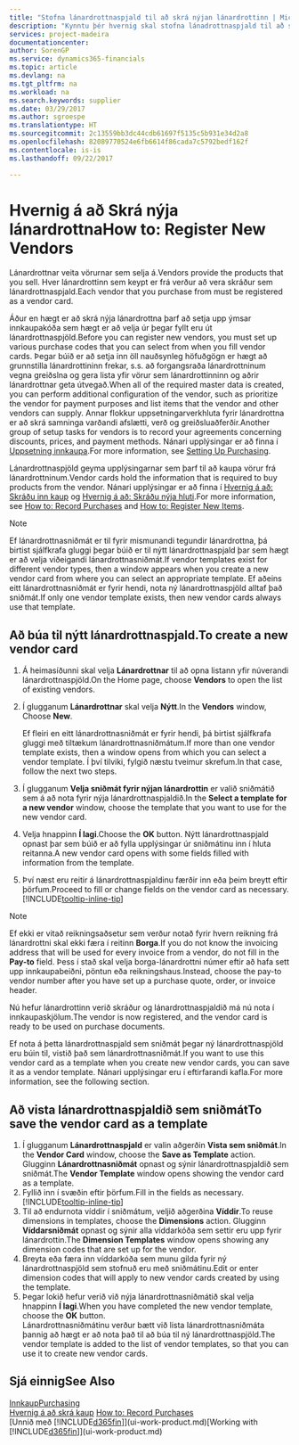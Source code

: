 ```yaml
---
title: "Stofna lánardrottnaspjald til að skrá nýjan lánardrottinn | Microsoft Docs"
description: "Kynntu þér hvernig skal stofna lánadrottnaspjald til að skrá nýjan lánardrottinn eða birgja."
services: project-madeira
documentationcenter: 
author: SorenGP
ms.service: dynamics365-financials
ms.topic: article
ms.devlang: na
ms.tgt_pltfrm: na
ms.workload: na
ms.search.keywords: supplier
ms.date: 03/29/2017
ms.author: sgroespe
ms.translationtype: HT
ms.sourcegitcommit: 2c13559bb3dc44cdb61697f5135c5b931e34d2a8
ms.openlocfilehash: 82089770524e6fb6614f86cada7c5792bedf162f
ms.contentlocale: is-is
ms.lasthandoff: 09/22/2017

---
```

# <a name="how-to-register-new-vendors"></a><span data-ttu-id="67dc2-103">Hvernig á að Skrá nýja lánardrottna</span><span class="sxs-lookup"><span data-stu-id="67dc2-103">How to: Register New Vendors</span></span>
<span data-ttu-id="67dc2-104">Lánardrottnar veita vörurnar sem selja á.</span><span class="sxs-lookup"><span data-stu-id="67dc2-104">Vendors provide the products that you sell.</span></span> <span data-ttu-id="67dc2-105">Hver lánardrottinn sem keypt er frá verður að vera skráður sem lánardrottnaspjald.</span><span class="sxs-lookup"><span data-stu-id="67dc2-105">Each vendor that you purchase from must be registered as a vendor card.</span></span>

<span data-ttu-id="67dc2-106">Áður en hægt er að skrá nýja lánardrottna þarf að setja upp ýmsar innkaupakóða sem hægt er að velja úr þegar fyllt eru út lánardrottnaspjöld.</span><span class="sxs-lookup"><span data-stu-id="67dc2-106">Before you can register new vendors, you must set up various purchase codes that you can select from when you fill vendor cards.</span></span> <span data-ttu-id="67dc2-107">Þegar búið er að setja inn öll nauðsynleg höfuðgögn er hægt að grunnstilla lánardrottininn frekar, s.s. að forgangsraða lánardrottninum vegna greiðslna og gera lista yfir vörur sem lánardrottinninn og aðrir lánardrottnar geta útvegað.</span><span class="sxs-lookup"><span data-stu-id="67dc2-107">When all of the required master data is created, you can perform additional configuration of the vendor, such as prioritize the vendor for payment purposes and list items that the vendor and other vendors can supply.</span></span> <span data-ttu-id="67dc2-108">Annar flokkur uppsetningarverkhluta fyrir lánardrottna er að skrá samninga varðandi afslætti, verð og greiðsluaðferðir.</span><span class="sxs-lookup"><span data-stu-id="67dc2-108">Another group of setup tasks for vendors is to record your agreements concerning discounts, prices, and payment methods.</span></span> <span data-ttu-id="67dc2-109">Nánari upplýsingar er að finna í [Uppsetning innkaupa](purchasing-setup-purchasing.md).</span><span class="sxs-lookup"><span data-stu-id="67dc2-109">For more information, see [Setting Up Purchasing](purchasing-setup-purchasing.md).</span></span>

<span data-ttu-id="67dc2-110">Lánardrottnaspjöld geyma upplýsingarnar sem þarf til að kaupa vörur frá lánardrottninum.</span><span class="sxs-lookup"><span data-stu-id="67dc2-110">Vendor cards hold the information that is required to buy products from the vendor.</span></span> <span data-ttu-id="67dc2-111">Nánari upplýsingar er að finna í [Hvernig á að: Skráðu inn kaup](purchasing-how-record-purchases.md) og [Hvernig á að: Skráðu nýja hluti](inventory-how-register-new-items.md).</span><span class="sxs-lookup"><span data-stu-id="67dc2-111">For more information, see [How to: Record Purchases](purchasing-how-record-purchases.md) and [How to: Register New Items](inventory-how-register-new-items.md).</span></span>

> [!NOTE]  
>   <span data-ttu-id="67dc2-112">Ef lánardrottnasniðmát er til fyrir mismunandi tegundir lánardrottna, þá birtist sjálfkrafa gluggi þegar búið er til nýtt lánardrottnaspjald þar sem hægt er að velja viðeigandi lánardrottnasniðmát.</span><span class="sxs-lookup"><span data-stu-id="67dc2-112">If vendor templates exist for different vendor types, then a window appears when you create a new vendor card from where you can select an appropriate template.</span></span> <span data-ttu-id="67dc2-113">Ef aðeins eitt lánardrottnasniðmát er fyrir hendi, nota ný lánardrottnaspjöld alltaf það sniðmát.</span><span class="sxs-lookup"><span data-stu-id="67dc2-113">If only one vendor template exists, then new vendor cards always use that template.</span></span>

## <a name="to-create-a-new-vendor-card"></a><span data-ttu-id="67dc2-114">Að búa til nýtt lánardrottnaspjald.</span><span class="sxs-lookup"><span data-stu-id="67dc2-114">To create a new vendor card</span></span>
1. <span data-ttu-id="67dc2-115">Á heimasíðunni skal velja **Lánardrottnar** til að opna listann yfir núverandi lánardrottnaspjöld.</span><span class="sxs-lookup"><span data-stu-id="67dc2-115">On the Home page, choose **Vendors** to open the list of existing vendors.</span></span>  
2. <span data-ttu-id="67dc2-116">Í glugganum **Lánardrottnar** skal velja **Nýtt**.</span><span class="sxs-lookup"><span data-stu-id="67dc2-116">In the **Vendors** window, Choose **New**.</span></span>

    <span data-ttu-id="67dc2-117">Ef fleiri en eitt lánardrottnasniðmát er fyrir hendi, þá birtist sjálfkrafa gluggi með tiltækum lánardrottnasniðmátum.</span><span class="sxs-lookup"><span data-stu-id="67dc2-117">If more than one vendor template exists, then a window opens from which you can select a vendor template.</span></span> <span data-ttu-id="67dc2-118">Í því tilviki, fylgið næstu tveimur skrefum.</span><span class="sxs-lookup"><span data-stu-id="67dc2-118">In that case, follow the next two steps.</span></span>
3. <span data-ttu-id="67dc2-119">Í glugganum **Velja sniðmát fyrir nýjan lánardrottin** er valið sniðmátið sem á að nota fyrir nýja lánardrottnaspjaldið.</span><span class="sxs-lookup"><span data-stu-id="67dc2-119">In the **Select a template for a new vendor** window, choose the template that you want to use for the new vendor card.</span></span>
4. <span data-ttu-id="67dc2-120">Velja hnappinn **Í lagi**.</span><span class="sxs-lookup"><span data-stu-id="67dc2-120">Choose the **OK** button.</span></span> <span data-ttu-id="67dc2-121">Nýtt lánardrottnaspjald opnast þar sem búið er að fylla upplýsingar úr sniðmátinu inn í hluta reitanna.</span><span class="sxs-lookup"><span data-stu-id="67dc2-121">A new vendor card opens with some fields filled with information from the template.</span></span>
5. <span data-ttu-id="67dc2-122">Því næst eru reitir á lánardrottnaspjaldinu færðir inn eða þeim breytt eftir þörfum.</span><span class="sxs-lookup"><span data-stu-id="67dc2-122">Proceed to fill or change fields on the vendor card as necessary.</span></span> [!INCLUDE[tooltip-inline-tip](includes/tooltip-inline-tip_md.md)]

> [!NOTE]  
>   <span data-ttu-id="67dc2-123">Ef ekki er vitað reikningsaðsetur sem verður notað fyrir hvern reikning frá lánardrottni skal ekki færa í reitinn **Borga**.</span><span class="sxs-lookup"><span data-stu-id="67dc2-123">If you do not know the invoicing address that will be used for every invoice from a vendor, do not fill in the **Pay-to** field.</span></span> <span data-ttu-id="67dc2-124">Þess í stað skal velja borga-lánardrottni númer eftir að hafa sett upp innkaupabeiðni, pöntun eða reikningshaus.</span><span class="sxs-lookup"><span data-stu-id="67dc2-124">Instead, choose the pay-to vendor number after you have set up a purchase quote, order, or invoice header.</span></span>

<span data-ttu-id="67dc2-125">Nú hefur lánardrottinn verið skráður og lánardrottnaspjaldið má nú nota í innkaupaskjölum.</span><span class="sxs-lookup"><span data-stu-id="67dc2-125">The vendor is now registered, and the vendor card is ready to be used on purchase documents.</span></span>

<span data-ttu-id="67dc2-126">Ef nota á þetta lánardrottnaspjald sem sniðmát þegar ný lánardrottnaspjöld eru búin til, vistið það sem lánardrottnasniðmát.</span><span class="sxs-lookup"><span data-stu-id="67dc2-126">If you want to use this vendor card as a template when you create new vendor cards, you can save it as a vendor template.</span></span> <span data-ttu-id="67dc2-127">Nánari upplýsingar eru í eftirfarandi kafla.</span><span class="sxs-lookup"><span data-stu-id="67dc2-127">For more information, see the following section.</span></span>

## <a name="to-save-the-vendor-card-as-a-template"></a><span data-ttu-id="67dc2-128">Að vista lánardrottnaspjaldið sem sniðmát</span><span class="sxs-lookup"><span data-stu-id="67dc2-128">To save the vendor card as a template</span></span>
1. <span data-ttu-id="67dc2-129">Í glugganum **Lánardrottnaspjald** er valin aðgerðin **Vista sem sniðmát**.</span><span class="sxs-lookup"><span data-stu-id="67dc2-129">In the **Vendor Card** window, choose the **Save as Template** action.</span></span> <span data-ttu-id="67dc2-130">Glugginn **Lánardrottnasniðmát** opnast og sýnir lánardrottnaspjaldið sem sniðmát.</span><span class="sxs-lookup"><span data-stu-id="67dc2-130">The **Vendor Template** window opens showing the vendor card as a template.</span></span>
2. <span data-ttu-id="67dc2-131">Fyllið inn í svæðin eftir þörfum.</span><span class="sxs-lookup"><span data-stu-id="67dc2-131">Fill in the fields as necessary.</span></span> [!INCLUDE[tooltip-inline-tip](includes/tooltip-inline-tip_md.md)]
3. <span data-ttu-id="67dc2-132">Til að endurnota víddir í sniðmátum, veljið aðgerðina **Víddir**.</span><span class="sxs-lookup"><span data-stu-id="67dc2-132">To reuse dimensions in templates, choose the **Dimensions** action.</span></span> <span data-ttu-id="67dc2-133">Glugginn **Víddarsniðmát** opnast og sýnir alla víddarkóða sem settir eru upp fyrir lánardrottin.</span><span class="sxs-lookup"><span data-stu-id="67dc2-133">The **Dimension Templates** window opens showing any dimension codes that are set up for the vendor.</span></span>
4. <span data-ttu-id="67dc2-134">Breyta eða færa inn víddarkóða sem munu gilda fyrir ný lánardrottnaspjöld sem stofnuð eru með sniðmátinu.</span><span class="sxs-lookup"><span data-stu-id="67dc2-134">Edit or enter dimension codes that will apply to new vendor cards created by using the template.</span></span>
5. <span data-ttu-id="67dc2-135">Þegar lokið hefur verið við nýja lánardrottnasniðmátið skal velja hnappinn **Í lagi**.</span><span class="sxs-lookup"><span data-stu-id="67dc2-135">When you have completed the new vendor template, choose the **OK** button.</span></span>  
   <span data-ttu-id="67dc2-136">Lánardrottnasniðmátinu verður bætt við lista lánardrottnasniðmáta þannig að hægt er að nota það til að búa til ný lánardrottnaspjöld.</span><span class="sxs-lookup"><span data-stu-id="67dc2-136">The vendor template is added to the list of vendor templates, so that you can use it to create new vendor cards.</span></span>

## <a name="see-also"></a><span data-ttu-id="67dc2-137">Sjá einnig</span><span class="sxs-lookup"><span data-stu-id="67dc2-137">See Also</span></span>
[<span data-ttu-id="67dc2-138">Innkaup</span><span class="sxs-lookup"><span data-stu-id="67dc2-138">Purchasing</span></span>](purchasing-manage-purchasing.md)  
<span data-ttu-id="67dc2-139">[Hvernig á að skrá kaup](purchasing-how-record-purchases.md) </span><span class="sxs-lookup"><span data-stu-id="67dc2-139">[How to: Record Purchases](purchasing-how-record-purchases.md) </span></span>  
<span data-ttu-id="67dc2-140">[Unnið með [!INCLUDE[d365fin](includes/d365fin_md.md)]](ui-work-product.md)</span><span class="sxs-lookup"><span data-stu-id="67dc2-140">[Working with [!INCLUDE[d365fin](includes/d365fin_md.md)]](ui-work-product.md)</span></span>  

